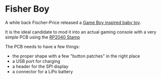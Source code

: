 # Fisher Boy #

A while back Fischer-Price released a [Game Boy inspired baby toy](https://shopping.mattel.com/en-gb/products/laugh-and-learn-lil-gamer-hbc89-en-gb). 

It is the ideal candidate to mod it into an actual gaming console with a very simple PCB using the [RP2040 Stamp](https://shop.pimoroni.com/products/rp2040-stamp?variant=39567567028307)

The PCB needs to have a few things:

- the proper shape with a few "button patches" in the right place
- a USB port for charging
- a header for the SPI display 
- a connector for a LiPo battery
